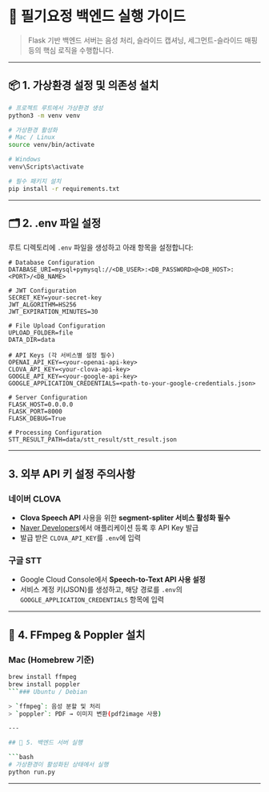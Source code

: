 # 🧠 필기요정 백엔드 실행 가이드

> Flask 기반 백엔드 서버는 음성 처리, 슬라이드 캡셔닝, 세그먼트-슬라이드 매핑 등의 핵심 로직을 수행합니다.

---

## 📦 1. 가상환경 설정 및 의존성 설치

```bash
# 프로젝트 루트에서 가상환경 생성
python3 -m venv venv

# 가상환경 활성화
# Mac / Linux
source venv/bin/activate

# Windows
venv\Scripts\activate

# 필수 패키지 설치
pip install -r requirements.txt
```

---

## 🗂️ 2. .env 파일 설정

루트 디렉토리에 `.env` 파일을 생성하고 아래 항목을 설정합니다:

```env
# Database Configuration
DATABASE_URI=mysql+pymysql://<DB_USER>:<DB_PASSWORD>@<DB_HOST>:<PORT>/<DB_NAME>

# JWT Configuration
SECRET_KEY=your-secret-key
JWT_ALGORITHM=HS256
JWT_EXPIRATION_MINUTES=30

# File Upload Configuration
UPLOAD_FOLDER=file
DATA_DIR=data

# API Keys (각 서비스별 설정 필수)
OPENAI_API_KEY=<your-openai-api-key>
CLOVA_API_KEY=<your-clova-api-key>
GOOGLE_API_KEY=<your-google-api-key>
GOOGLE_APPLICATION_CREDENTIALS=<path-to-your-google-credentials.json>

# Server Configuration
FLASK_HOST=0.0.0.0
FLASK_PORT=8000
FLASK_DEBUG=True

# Processing Configuration
STT_RESULT_PATH=data/stt_result/stt_result.json
```

---

## 3. 외부 API 키 설정 주의사항

### 네이버 CLOVA

- **Clova Speech API** 사용을 위한 **segment-spliter 서비스 활성화 필수**
- [Naver Developers](https://www.ncloud.com)에서 애플리케이션 등록 후 API Key 발급
- 발급 받은 `CLOVA_API_KEY`를 `.env`에 입력

### 구글 STT

- Google Cloud Console에서 **Speech-to-Text API 사용 설정**
- 서비스 계정 키(JSON)를 생성하고, 해당 경로를 `.env`의 `GOOGLE_APPLICATION_CREDENTIALS` 항목에 입력

---

## 🔧 4. FFmpeg & Poppler 설치

### Mac (Homebrew 기준)

````bash
brew install ffmpeg
brew install poppler
```### Ubuntu / Debian

> `ffmpeg`: 음성 분할 및 처리
> `poppler`: PDF → 이미지 변환(pdf2image 사용)

---

## 🚀 5. 백엔드 서버 실행

```bash
# 가상환경이 활성화된 상태에서 실행
python run.py
````

---
